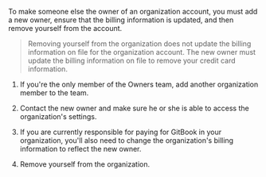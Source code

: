 To make someone else the owner of an organization account, you must add a new owner, ensure that the billing information is updated, and then remove yourself from the account.

> Removing yourself from the organization does not update the billing information on file for the organization account. The new owner must update the billing information on file to remove your credit card information.

1. If you're the only member of the Owners team, add another organization member to the team.

2. Contact the new owner and make sure he or she is able to access the organization's settings.

3. If you are currently responsible for paying for GitBook in your organization, you'll also need to change the organization's billing information to reflect the new owner.

4. Remove yourself from the organization.

